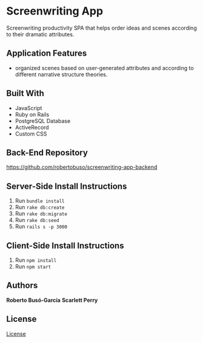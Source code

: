 # Screenwriting App

Screenwriting productivity SPA that helps order ideas and scenes according to their dramatic attributes.

## Application Features

- organized scenes based on user-generated attributes and according to different narrative structure theories.


## Built With
- JavaScript
- Ruby on Rails
- PostgreSQL Database 
- ActiveRecord 
- Custom CSS

## Back-End Repository
https://github.com/robertobuso/screenwriting-app-backend

## Server-Side Install Instructions
1. Run `bundle install`
2. Run `rake db:create`
3. Run `rake db:migrate`
4. Run `rake db:seed`
5. Run `rails s -p 3000`

## Client-Side Install Instructions
1. Run `npm install`
2. Run `npm start`


## Authors
**Roberto Busó-García**
**Scarlett Perry**

## License
[License](./LICENSE.md)
